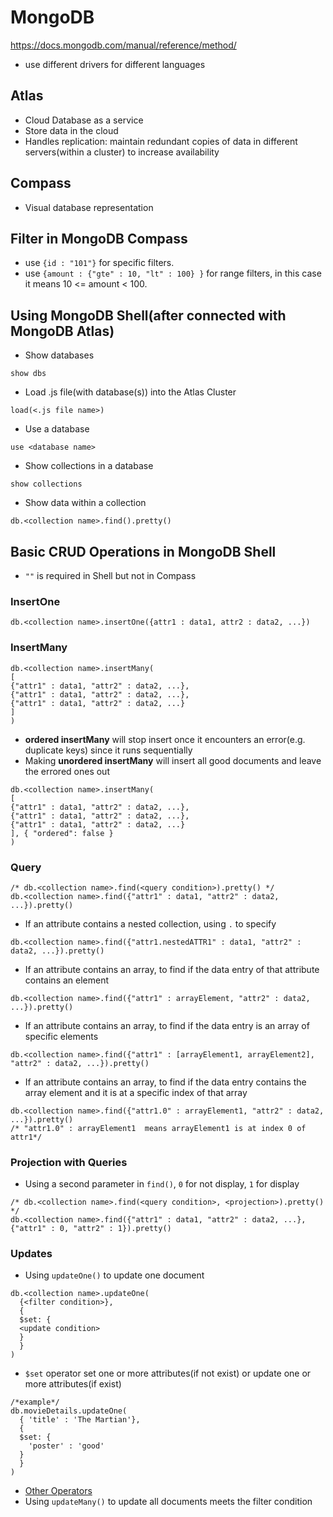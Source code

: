 # MongoDB
https://docs.mongodb.com/manual/reference/method/

- use different drivers for different languages

## Atlas
- Cloud Database as a service
- Store data in the cloud
- Handles replication: maintain redundant copies of data in different servers(within a cluster) to increase availability

## Compass
- Visual database representation

## Filter in MongoDB Compass
- use `{id : "101"}` for specific filters.
- use `{amount : {"gte" : 10, "lt" : 100} }` for range filters, in this case it means 10 <= amount < 100.

## Using MongoDB Shell(after connected with MongoDB Atlas)
- Show databases
```MongoDB
show dbs
```
- Load .js file(with database(s)) into the Atlas Cluster
```MongoDB
load(<.js file name>)
```
- Use a database
```MongoDB
use <database name>
```
- Show collections in a database
```MongoDB
show collections
```
- Show data within a collection
```MongoDB
db.<collection name>.find().pretty()
```
## Basic CRUD Operations in MongoDB Shell 
- `""` is required in Shell but not in Compass

### InsertOne
```MongoDB
db.<collection name>.insertOne({attr1 : data1, attr2 : data2, ...})
```
### InsertMany
```MongoDB
db.<collection name>.insertMany(
[
{"attr1" : data1, "attr2" : data2, ...},
{"attr1" : data1, "attr2" : data2, ...},
{"attr1" : data1, "attr2" : data2, ...}
]
)
```
- **ordered insertMany** will stop insert once it encounters an error(e.g. duplicate keys) since it runs sequentially
- Making **unordered insertMany** will insert all good documents and leave the errored ones out
```MongoDB
db.<collection name>.insertMany(
[
{"attr1" : data1, "attr2" : data2, ...},
{"attr1" : data1, "attr2" : data2, ...},
{"attr1" : data1, "attr2" : data2, ...}
], { "ordered": false }
)
```

### Query
```MongoDB
/* db.<collection name>.find(<query condition>).pretty() */
db.<collection name>.find({"attr1" : data1, "attr2" : data2, ...}).pretty()
```
- If an attribute contains a nested collection, using `.` to specify
```MongoDB
db.<collection name>.find({"attr1.nestedATTR1" : data1, "attr2" : data2, ...}).pretty()
```
- If an attribute contains an array, to find if the data entry of that attribute contains an element
```MongoDB
db.<collection name>.find({"attr1" : arrayElement, "attr2" : data2, ...}).pretty()
```
- If an attribute contains an array, to find if the data entry is an array of specific elements
```MongoDB
db.<collection name>.find({"attr1" : [arrayElement1, arrayElement2], "attr2" : data2, ...}).pretty()
```
- If an attribute contains an array, to find if the data entry contains the array element and it is at a specific index of that array
```MongoDB
db.<collection name>.find({"attr1.0" : arrayElement1, "attr2" : data2, ...}).pretty()
/* "attr1.0" : arrayElement1  means arrayElement1 is at index 0 of attr1*/
```
### Projection with Queries
- Using a second parameter in `find()`, `0` for not display, `1` for display
```MongoDB
/* db.<collection name>.find(<query condition>, <projection>).pretty() */
db.<collection name>.find({"attr1" : data1, "attr2" : data2, ...},  {"attr1" : 0, "attr2" : 1}).pretty()
```

### Updates
- Using `updateOne()` to update one document
```MongoDB
db.<collection name>.updateOne(
  {<filter condition>},
  {
  $set: {
  <update condition>
  }
  }
)
```
- `$set` operator set one or more attributes(if not exist) or update one or more attributes(if exist)
```MongoDB
/*example*/
db.movieDetails.updateOne(
  { 'title' : 'The Martian'},
  {
  $set: {
    'poster' : 'good'
  }
  }
)
```
- [Other Operators](https://docs.mongodb.com/manual/reference/operator/update/)
- Using `updateMany()` to update all documents meets the filter condition
